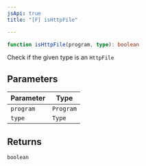 ```yaml
---
jsApi: true
title: "[F] isHttpFile"

---
```

```ts
function isHttpFile(program, type): boolean
```

Check if the given type is an `HttpFile`

## Parameters

| Parameter | Type |
| ------ | ------ |
| `program` | `Program` |
| `type` | `Type` |

## Returns

`boolean`
